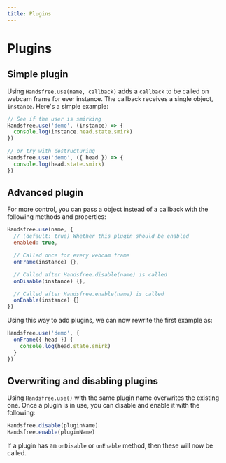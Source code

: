 ```yaml
---
title: Plugins
---
```


# Plugins

## Simple plugin

Using `Handsfree.use(name, callback)` adds a `callback` to be called on webcam frame for ever instance. The callback receives a single object, `instance`. Here's a simple example:

```js
// See if the user is smirking
Handsfree.use('demo', (instance) => {
  console.log(instance.head.state.smirk)
})

// or try with destructuring
Handsfree.use('demo', ({ head }) => {
  console.log(head.state.smirk)
})
```

## Advanced plugin

For more control, you can pass a object instead of a callback with the following methods and properties:

```js
Handsfree.use(name, {
  // (default: true) Whether this plugin should be enabled
  enabled: true,

  // Called once for every webcam frame
  onFrame(instance) {},

  // Called after Handsfree.disable(name) is called
  onDisable(instance) {},

  // Called after Handsfree.enable(name) is called
  onEnable(instance) {}
})
```

Using this way to add plugins, we can now rewrite the first example as:

```js
Handsfree.use('demo', {
  onFrame({ head }) {
    console.log(head.state.smirk)
  }
})
```

## Overwriting and disabling plugins

Using `Handsfree.use()` with the same plugin name overwrites the existing one. Once a plugin is in use, you can disable and enable it with the following:

```js
Handsfree.disable(pluginName)
Handsfree.enable(pluginName)
```

If a plugin has an `onDisable` or `onEnable` method, then these will now be called.
